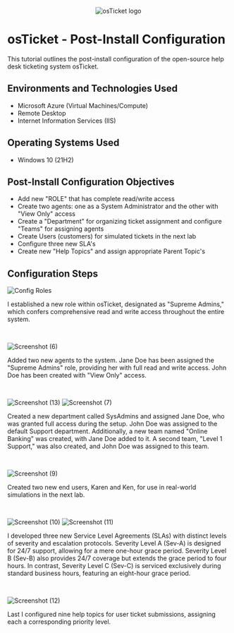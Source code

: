<p align="center">
<img src="https://i.imgur.com/Clzj7Xs.png" alt="osTicket logo"/>
</p>

<h1>osTicket - Post-Install Configuration</h1>
This tutorial outlines the post-install configuration of the open-source help desk ticketing system osTicket.<br />



<h2>Environments and Technologies Used</h2>

- Microsoft Azure (Virtual Machines/Compute)
- Remote Desktop
- Internet Information Services (IIS)

<h2>Operating Systems Used </h2>

- Windows 10</b> (21H2)

<h2>Post-Install Configuration Objectives</h2>

- Add new "ROLE" that has complete read/write access 
- Create two agents: one as a System Administrator and the other with "View Only" access
- Create a "Department" for organizing ticket assignment and configure "Teams" for assigning agents
- Create Users (customers) for simulated tickets in the next lab 
- Configure three new SLA's
- Create new "Help Topics" and assign appropriate Parent Topic's

<h2>Configuration Steps</h2>

![Config Roles](https://github.com/user-attachments/assets/a730daf9-d88c-4a4b-bec4-b2417b74ca03)

I established a new role within osTicket, designated as "Supreme Admins," which confers comprehensive read and write access throughout the entire system.
</p>
<br />

![Screenshot (6)](https://github.com/user-attachments/assets/83a0990d-a804-49c0-9ef1-556645cbcb52)

Added two new agents to the system. Jane Doe has been assigned the "Supreme Admins" role, providing her with full read and write access. John Doe has been created with "View Only" access.
</p>
<br />

![Screenshot (13)](https://github.com/user-attachments/assets/fcaeb068-906a-4f69-ace5-0312a63cbf60) ![Screenshot (7)](https://github.com/user-attachments/assets/c7384421-afb8-4e28-a2a8-c814e4f7c72c)


Created a new department called SysAdmins and assigned Jane Doe, who was granted full access during the setup. John Doe was assigned to the default Support department. Additionally, a new team named "Online Banking" was created, with Jane Doe added to it. A second team, "Level 1 Support," was also created, and John Doe was assigned to this team.
</p>
<br />

![Screenshot (9)](https://github.com/user-attachments/assets/89c8ecf1-b445-4ccb-bc34-8c8b35d7bd52)


<p>
Created two new end users, Karen and Ken, for use in real-world simulations in the next lab.
</p>
<br />

![Screenshot (10)](https://github.com/user-attachments/assets/12c49844-ecc5-4157-8146-c74210c7ac09) ![Screenshot (11)](https://github.com/user-attachments/assets/026e9f69-2f6f-4bc2-ada1-f51ebe613918)




<p>
I developed three new Service Level Agreements (SLAs) with distinct levels of severity and escalation protocols. Severity Level A (Sev-A) is designed for 24/7 support, allowing for a mere one-hour grace period. Severity Level B (Sev-B) also provides 24/7 coverage but extends the grace period to four hours. In contrast, Severity Level C (Sev-C) is serviced exclusively during standard business hours, featuring an eight-hour grace period. 
</p>
<br />

![Screenshot (12)](https://github.com/user-attachments/assets/7389ff8c-1c64-44e0-b11f-ac57a89e5570)

<p>
Last I configured nine help topics for user ticket submissions, assigning each a corresponding priority level.
</p>
<br />
